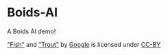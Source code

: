 # Boids-AI
A Boids AI demo!

["Fish"](https://poly.google.com/view/bwK90P2j_N8) and ["Trout"](https://poly.google.com/view/2W2sKWYvk8k) by [Google](https://google.com) is licensed under [CC-BY](https://creativecommons.org/licenses/by/2.0/ca/)
